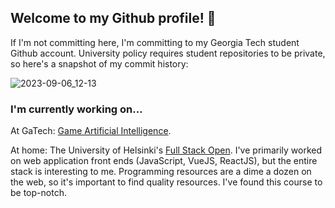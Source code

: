 ## Welcome to my Github profile! 👾

If I'm not committing here, I'm committing to my Georgia Tech student Github account. University policy requires student repositories to be private, so here's a snapshot of my commit history:

![2023-09-06_12-13](https://github.com/jayzerbeam/jayzerbeam/assets/9667667/7675dcf7-94c1-4e3a-baf5-8442c408dddb)

### I'm currently working on...

At GaTech: [Game Artificial Intelligence](https://omscs.gatech.edu/cs-7632-game-ai). 

At home: The University of Helsinki's [Full Stack Open](https://fullstackopen.com/en/). I've primarily worked on web application front ends (JavaScript, VueJS, ReactJS), but the entire stack is interesting to me. Programming resources are a dime a dozen on the web, so it's important to find quality resources. I've found this course to be top-notch.

<!--
**jayzerbeam/jayzerbeam** is a ✨ _special_ ✨ repository because its `README.md` (this file) appears on your GitHub profile.

Here are some ideas to get you started:

- 🔭 I’m currently working on ...
- 🌱 I’m currently learning ...
- 👯 I’m looking to collaborate on ...
- 🤔 I’m looking for help with ...
- 💬 Ask me about ...
- 📫 How to reach me: ...
- 😄 Pronouns: ...
- ⚡ Fun fact: ...
-->
